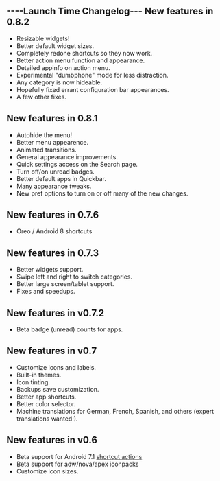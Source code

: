 ----Launch Time Changelog---
New features in 0.8.2
-----------
* Resizable widgets!
* Better default widget sizes.
* Completely redone shortcuts so they now work.
* Better action menu function and appearance.
* Detailed appinfo on action menu.
* Experimental "dumbphone" mode for less distraction.
* Any category is now hideable.
* Hopefully fixed errant configuration bar appearances.
* A few other fixes.

New features in 0.8.1
-----------
* Autohide the menu!
* Better menu appearence.
* Animated transitions.
* General appearance improvements.
* Quick settings access on the Search page.
* Turn off/on unread badges.
* Better default apps in Quickbar.
* Many appearance tweaks.
* New pref options to turn on or off many of the new changes.


New features in 0.7.6
-----------
* Oreo / Android 8 shortcuts

New features in 0.7.3
-----------
* Better widgets support.
* Swipe left and right to switch categories.
* Better large screen/tablet support.
* Fixes and speedups.

New features in v0.7.2
-----------
* Beta badge (unread) counts for apps.

New features in v0.7
-----------
* Customize icons and labels.
* Built-in themes.
* Icon tinting.
* Backups save customization.
* Better app shortcuts.
* Better color selector.
* Machine translations for German, French, Spanish, and others (expert translations wanted!).

New features in v0.6
-----------
* Beta support for Android 7.1 [shortcut actions](https://developer.android.com/guide/topics/ui/shortcuts.html)
* Beta support for adw/nova/apex iconpacks
* Customize icon sizes.

